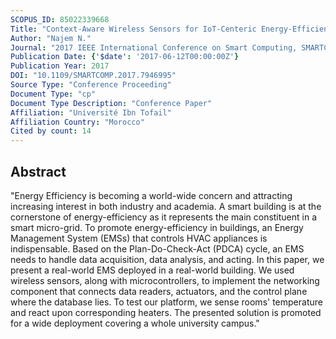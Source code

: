 ```yaml
---
SCOPUS_ID: 85022339668
Title: "Context-Aware Wireless Sensors for IoT-Centeric Energy-Efficient Campuses"
Author: "Najem N."
Journal: "2017 IEEE International Conference on Smart Computing, SMARTCOMP 2017"
Publication Date: {'$date': '2017-06-12T00:00:00Z'}
Publication Year: 2017
DOI: "10.1109/SMARTCOMP.2017.7946995"
Source Type: "Conference Proceeding"
Document Type: "cp"
Document Type Description: "Conference Paper"
Affiliation: "Université Ibn Tofail"
Affiliation Country: "Morocco"
Cited by count: 14
---
```


## Abstract
"Energy Efficiency is becoming a world-wide concern and attracting increasing interest in both industry and academia. A smart building is at the cornerstone of energy-efficiency as it represents the main constituent in a smart micro-grid. To promote energy-efficiency in buildings, an Energy Management System (EMSs) that controls HVAC appliances is indispensable. Based on the Plan-Do-Check-Act (PDCA) cycle, an EMS needs to handle data acquisition, data analysis, and acting. In this paper, we present a real-world EMS deployed in a real-world building. We used wireless sensors, along with microcontrollers, to implement the networking component that connects data readers, actuators, and the control plane where the database lies. To test our platform, we sense rooms' temperature and react upon corresponding heaters. The presented solution is promoted for a wide deployment covering a whole university campus."
